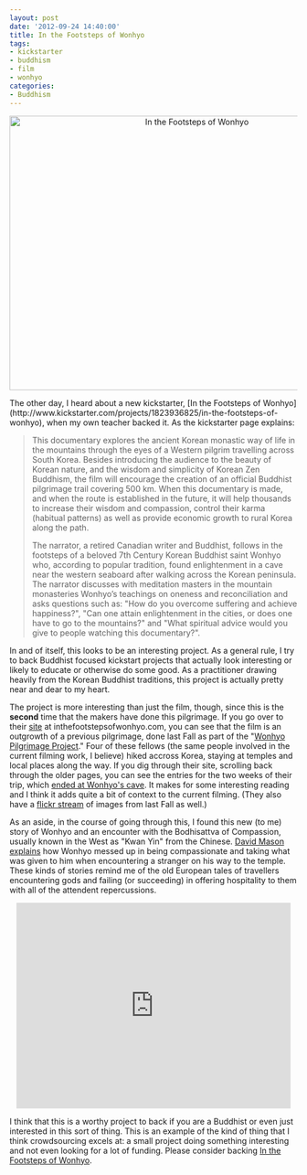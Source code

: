 ```yaml
---
layout: post
date: '2012-09-24 14:40:00'
title: In the Footsteps of Wonhyo
tags: 
- kickstarter
- buddhism
- film
- wonhyo
categories:
- Buddhism
---
```


<p style="text-align:center"><a href="http://www.flickr.com/photos/albill/8021115226/" title="In the Footsteps of Wonhyo by albill, on Flickr"><img src="http://farm9.staticflickr.com/8440/8021115226_0f5fcdca74_z.jpg" width="640" height="480" alt="In the Footsteps of Wonhyo"></a></p>
The other day, I heard about a new kickstarter, [In the Footsteps of Wonhyo](http://www.kickstarter.com/projects/1823936825/in-the-footsteps-of-wonhyo), when my own teacher backed it. As the kickstarter page explains:

> This documentary explores the ancient Korean monastic way of life in the mountains through the eyes of a Western pilgrim travelling across South Korea. Besides introducing the audience to the beauty of Korean nature, and the wisdom and simplicity of Korean Zen Buddhism, the film will encourage the creation of an official Buddhist pilgrimage trail covering 500 km. When this documentary is made, and when the route is established in the future, it will help thousands to increase their wisdom and compassion, control their karma (habitual patterns) as well as provide economic growth to rural Korea along the path.
>
> The narrator, a retired Canadian writer and Buddhist, follows in the footsteps of a beloved 7th Century Korean Buddhist saint Wonhyo who, according to popular tradition, found enlightenment in a cave near the western seaboard after walking across the Korean peninsula. The narrator discusses with meditation masters in the mountain monasteries Wonhyo’s teachings on oneness and reconciliation and asks questions such as: "How do you overcome suffering and achieve happiness?", "Can one attain enlightenment in the cities, or does one have to go to the mountains?" and "What spiritual advice would you give to people watching this documentary?".

In and of itself, this looks to be an interesting project. As a general rule, I try to back Buddhist focused kickstart projects that actually look interesting or likely to educate or otherwise do some good. As a practitioner drawing heavily from the Korean Buddhist traditions, this project is actually pretty near and dear to my heart.

The project is more interesting than just the film, though, since this is the **second** time that the makers have done this pilgrimage. If you go over to their [site](http://inthefootstepsofwonhyo.com) at inthefootstepsofwonhyo.com, you can see that the film is an outgrowth of a previous pilgrimage, done last Fall as part of the "[Wonhyo Pilgrimage Project](http://inthefootstepsofwonhyo.com/2011/10/17/welcome-to-the-wonhyo-project/)." Four of these fellows (the same people involved in the current filming work, I believe) hiked accross Korea, staying at temples and local places along the way. If you dig through their site, scrolling back through the older pages, you can see the entries for the two weeks of their trip, which [ended at Wonhyo's cave](http://inthefootstepsofwonhyo.com/2011/12/19/day-15-arriving-at-a-sacred-spot-realizing-the-end-is-the-beginning/). It makes for some interesting reading and I think it adds quite a bit of context to the current filming. (They also have a [flickr stream](http://www.flickr.com/photos/68545502@N02/) of images from last Fall as well.)

As an aside, in the course of going through this, I found this new (to me) story of Wonhyo and an encounter with the Bodhisattva of Compassion, usually known in the West as "Kwan Yin" from the Chinese. [David Mason explains](http://youtu.be/kS0Vb-N6HP0) how Wonhyo messed up in being compassionate and taking what was given to him when encountering a stranger on his way to the temple. These kinds of stories remind me of the old European tales of travellers encountering gods and failing (or succeeding) in offering hospitality to them with all of the attendent repercussions.

<div style="text-align:center"><object width="480" height="360"><param name="movie" value="http://www.youtube.com/v/kS0Vb-N6HP0?version=3&amp;hl=en_US&amp;rel=0"></param><param name="allowFullScreen" value="true"></param><param name="allowscriptaccess" value="always"></param><embed src="http://www.youtube.com/v/kS0Vb-N6HP0?version=3&amp;hl=en_US&amp;rel=0" type="application/x-shockwave-flash" width="480" height="360" allowscriptaccess="always" allowfullscreen="true"></embed></object></div>

I think that this is a worthy project to back if you are a Buddhist or even just interested in this sort of thing. This is an example of the kind of thing that I think crowdsourcing excels at: a small project doing something interesting and not even looking for a lot of funding. Please consider backing [In the Footsteps of Wonhyo](http://www.kickstarter.com/projects/1823936825/in-the-footsteps-of-wonhyo).


